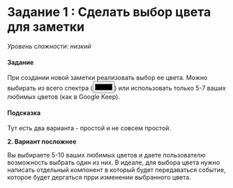 # Задание 1 : Сделать выбор цвета для заметки

_Уровень сложности: низкий_

#### Задание

При создании новой заметки реализовать выбор ее цвета. Можно выбирать из всего спектра (<input type="color" />) или использовать только 5-7 ваших любимых цветов (как в Google Keep).

#### Подсказка

Тут есть два варианта - простой и не совсем простой.

**2. Вариант посложнее**

Вы выбираете 5-10 ваших любимых цветов и даете пользователю возможность выбрать один из них. В идеале, для выбора цвета нужно написать отдельный компонент в который будет передаваться событие, которое будет дергаться прри изменении выбранного цвета.